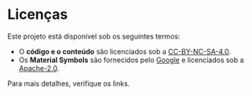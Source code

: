 # Licenças
Este projeto está disponível sob os seguintes termos:

- O **código e o conteúdo** são licenciados sob a [CC-BY-NC-SA-4.0][CC].
- Os **Material Symbols** são fornecidos pelo [Google][Google] e licenciados sob a [Apache-2.0][Apache].

Para mais detalhes, verifique os links.

[CC]: /Licenses/CC-BY-NC-SA-4.0.txt
[Apache]: /Licenses/Apache-2.0.txt
[Google]: https://fonts.google.com/icons